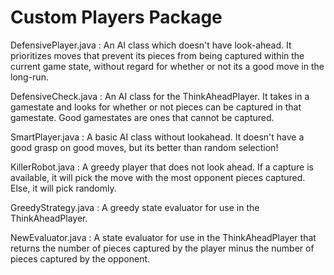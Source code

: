 # Custom Players Package
DefensivePlayer.java : An AI class which doesn't have look-ahead. It prioritizes moves that prevent its pieces from being captured within the current game state, without regard for whether or not its a good move in the long-run.

DefensiveCheck.java : An AI class for the ThinkAheadPlayer. It takes in a gamestate and looks for whether or not pieces can be captured in that gamestate. Good gamestates are ones that cannot be captured.

SmartPlayer.java : A basic AI class without lookahead. It doesn't have a good grasp on good moves, but its better than random selection! 

KillerRobot.java : A greedy player that does not look ahead. If a capture is
available, it will pick the move with the most opponent pieces captured. Else,
it will pick randomly.

GreedyStrategy.java : A greedy state evaluator for use in the ThinkAheadPlayer. 

NewEvaluator.java : A state evaluator for use in the ThinkAheadPlayer that
returns the number of pieces captured by the player minus the number of pieces
captured by the opponent.
